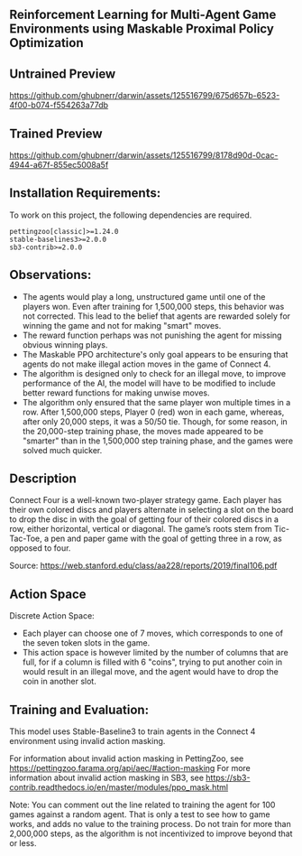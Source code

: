 Reinforcement Learning for Multi-Agent Game Environments using Maskable Proximal Policy Optimization
-

Untrained Preview
-

https://github.com/ghubnerr/darwin/assets/125516799/675d657b-6523-4f00-b074-f554263a77db

Trained Preview
-

https://github.com/ghubnerr/darwin/assets/125516799/8178d90d-0cac-4944-a67f-855ec5008a5f


Installation Requirements:
-
To work on this project, the following dependencies are required.
```
pettingzoo[classic]>=1.24.0
stable-baselines3>=2.0.0
sb3-contrib>=2.0.0
```

Observations:
- 
- The agents would play a long, unstructured game until one of the players won. Even after training for 1,500,000 steps, this behavior was not corrected. This lead to the belief that agents are rewarded solely for winning the game and not for making "smart" moves.
- The reward function perhaps was not punishing the agent for missing obvious winning plays.
- The Maskable PPO architecture's only goal appears to be ensuring that agents do not make illegal action moves in the game of Connect 4.
- The algorithm is designed only to check for an illegal move, to improve performance of the AI, the model will have to be modified to include better reward functions for making unwise moves.
- The algorithm only ensured that the same player won multiple times in a row. After 1,500,000 steps, Player 0 (red) won in each game, whereas, after only 20,000 steps, it was a 50/50 tie. Though, for some reason, in the 20,000-step training phase, the moves made appeared to be "smarter" than in the 1,500,000 step training phase, and the games were solved much quicker.

Description
-
Connect Four is a well-known two-player strategy game. Each player has their own colored discs and players alternate in selecting a slot on the board to drop the disc in with the goal of getting four of their colored discs in a row, either horizontal, vertical or diagonal. The game’s roots stem from Tic-Tac-Toe, a pen and paper game with the goal of getting three in a row, as opposed to four.

Source: https://web.stanford.edu/class/aa228/reports/2019/final106.pdf

Action Space
-
Discrete Action Space:
- Each player can choose one of 7 moves, which corresponds to one of the seven token slots in the game.
- This action space is however limited by the number of columns that are full, for if a column is filled with 6 "coins", trying to put another coin in would result in an illegal move, and the agent would have to drop the coin in another slot.

Training and Evaluation:
- 
This model uses Stable-Baseline3 to train agents in the Connect 4 environment using invalid action masking.

For information about invalid action masking in PettingZoo, see https://pettingzoo.farama.org/api/aec/#action-masking
For more information about invalid action masking in SB3, see https://sb3-contrib.readthedocs.io/en/master/modules/ppo_mask.html

Note: You can comment out the line related to training the agent for 100 games against a random agent. That is only a test to see how to game works, and adds no value to the training process.
Do not train for more than 2,000,000 steps, as the algorithm is not incentivized to improve beyond that or less.
